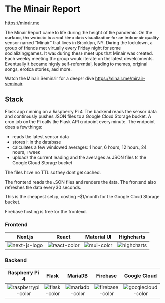 # The Minair Report

https://minair.me 

The Minair Report came to life during the height of the pandemic.
On the surface, the website is a real-time data visualization for an indoor air
quality sensor named “Minair” that lives in Brooklyn, NY. During the lockdown, a
group of friends met virtually every Friday night for some socializing/games.
It was during these meet ups that Minair was created. Each weekly meeting the
group would iterate on the latest developments. Eventually it became highly
self-referential, leading to memes, original songs, erotica stories, and more.

Watch the Minair Seminair for a deeper dive
https://minair.me/minair-seminair


## Stack
Flask app running on a Raspberry Pi 4. The backend reads the sensor data and continously pushes JSON files to a Google Cloud Storage bucket. A cron job on the Pi calls the Flask API endpoint every minute. The endpoint does a few things:
* reads the latest sensor data
* stores it in the database
* calculates a few windowed averages: 1 hour, 6 hours, 12 hours, 24 hours, 1 week
* uploads the current reading and the averages as JSON files to the Google Cloud Storage bucket 

The files have no TTL so they dont get cached. 

The frontend reads the JSON files and renders the data. The frontend also refreshes the data every 30 seconds.

This is the cheapest setup, costing ~$1/month for the Google Cloud Storage bucket.

Firebase hosting is free for the frontend.

### Frontend

|                           Next.js                            |                            React                             |                         Material UI                          |                          Highcharts                          |
| :----------------------------------------------------------: | :----------------------------------------------------------: | :----------------------------------------------------------: | :----------------------------------------------------------: |
| ![next-js-logo](https://github.com/minair-affair/minair-report/assets/83786415/a78b36a7-d6d4-48c5-8fd7-3828ee63e075) | ![react-color](https://github.com/minair-affair/minair-report/assets/327971/01a14705-9574-4a65-8c92-5476755d380b) | ![mui-color](https://github.com/minair-affair/minair-report/assets/327971/39712485-03e0-4fd0-adc6-dd2c1943d674) | ![highcharts](https://github.com/minair-affair/minair-report/assets/327971/d1a825d0-72d9-4ca6-8ae6-28c873b72c53) |


### Backend

|                        Raspberry Pi 4                        |                            Flask                             |                           MariaDB                            |                           Firebase                           |                         Google Cloud                         |
| :----------------------------------------------------------: | :----------------------------------------------------------: | :----------------------------------------------------------: | :----------------------------------------------------------: | :----------------------------------------------------------: |
| ![raspberrypi-color](https://github.com/minair-affair/minair-report/assets/327971/71620722-df93-4452-978e-f577ba76d11e) | ![flask-color](https://github.com/minair-affair/minair-report/assets/83786415/8cf78e82-575e-4842-8b05-b5a459b72a30) | ![mariadb-color](https://github.com/minair-affair/minair-report/assets/327971/5b32edee-8311-4da9-ad74-1b45e788db8a) | ![firebase-color](https://github.com/minair-affair/minair-report/assets/327971/d78d0e31-c31a-433d-b103-95944f90b4bb) | ![googlecloud-color](https://github.com/minair-affair/minair-report/assets/327971/0b2c6b82-5cdb-42b9-b94e-8cbac34aca14) |
